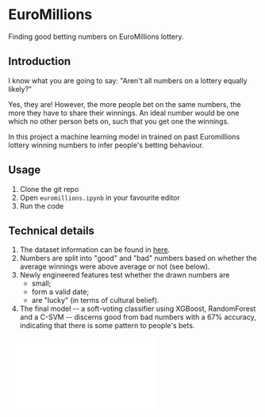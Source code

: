 # EuroMillions
Finding good betting numbers on EuroMillions lottery.

## Introduction

I know what you are going to say: "Aren't all numbers on a lottery
equally likely?"

Yes, they are! However, the more people bet on the same numbers, the
more they have to share their winnings. An ideal number would be one
which no other person bets on, such that you get one the winnings.

In this project a machine learning model in trained on past Euromillions
lottery winning numbers to infer people's betting behaviour.



## Usage

1. Clone the git repo
2. Open `euromillions.ipynb` in your favourite editor
3. Run the code



## Technical details

1. The dataset information can be found in
[here](./datasets/README.md).
2. Numbers are split into "good" and "bad" numbers based on whether
the average winnings were above average or not (see below).
3. Newly engineered features test whether the drawn numbers are
   - small;
   - form a valid date;
   - are "lucky" (in terms of cultural belief).
4. The final model -- a soft-voting classifier using
XGBoost, RandomForest and a C-SVM -- discerns good from bad numbers
with a 67% accuracy, indicating that there is some pattern to people's
bets.

![Good and bad numbers](avg-winnings-class.pdf "Distribution of
 winnings at the lottery")


